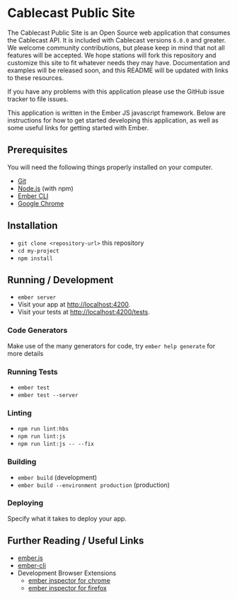 # Cablecast Public Site

The Cablecast Public Site is an Open Source web application that consumes the Cablecast API. It is included with Cablecast versions `6.0.0` and greater. We welcome community contributions, but please keep in mind that not all features will be accepted. We hope stations will fork this repository and customize this site to fit whatever needs they may have. Documentation and examples will be released soon, and this README will be updated with links to these resources.

If you have any problems with this application please use the GitHub issue tracker to file issues.

This application is written in the Ember JS javascript framework. Below are instructions for how to get started developing this application, as well as some useful links for getting started with Ember.

## Prerequisites

You will need the following things properly installed on your computer.

* [Git](https://git-scm.com/)
* [Node.js](https://nodejs.org/) (with npm)
* [Ember CLI](https://ember-cli.com/)
* [Google Chrome](https://google.com/chrome/)

## Installation

* `git clone <repository-url>` this repository
* `cd my-project`
* `npm install`

## Running / Development

* `ember server`
* Visit your app at [http://localhost:4200](http://localhost:4200).
* Visit your tests at [http://localhost:4200/tests](http://localhost:4200/tests).

### Code Generators

Make use of the many generators for code, try `ember help generate` for more details

### Running Tests

* `ember test`
* `ember test --server`

### Linting

* `npm run lint:hbs`
* `npm run lint:js`
* `npm run lint:js -- --fix`

### Building

* `ember build` (development)
* `ember build --environment production` (production)

### Deploying

Specify what it takes to deploy your app.

## Further Reading / Useful Links

* [ember.js](https://emberjs.com/)
* [ember-cli](https://ember-cli.com/)
* Development Browser Extensions
  * [ember inspector for chrome](https://chrome.google.com/webstore/detail/ember-inspector/bmdblncegkenkacieihfhpjfppoconhi)
  * [ember inspector for firefox](https://addons.mozilla.org/en-US/firefox/addon/ember-inspector/)
